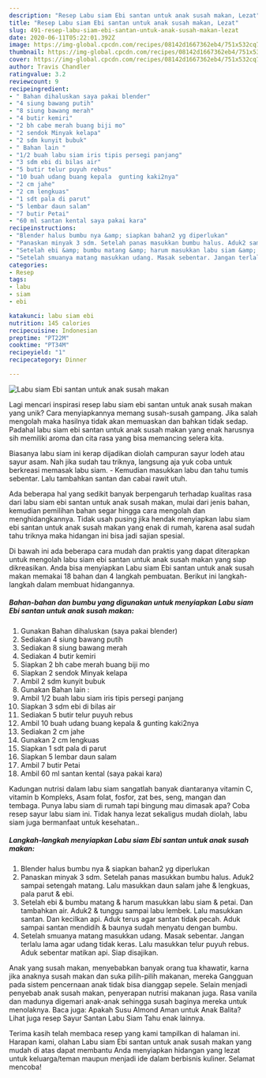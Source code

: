 ```yaml
---
description: "Resep Labu siam Ebi santan untuk anak susah makan, Lezat"
title: "Resep Labu siam Ebi santan untuk anak susah makan, Lezat"
slug: 491-resep-labu-siam-ebi-santan-untuk-anak-susah-makan-lezat
date: 2020-06-11T05:22:01.392Z
image: https://img-global.cpcdn.com/recipes/08142d1667362eb4/751x532cq70/labu-siam-ebi-santan-untuk-anak-susah-makan-foto-resep-utama.jpg
thumbnail: https://img-global.cpcdn.com/recipes/08142d1667362eb4/751x532cq70/labu-siam-ebi-santan-untuk-anak-susah-makan-foto-resep-utama.jpg
cover: https://img-global.cpcdn.com/recipes/08142d1667362eb4/751x532cq70/labu-siam-ebi-santan-untuk-anak-susah-makan-foto-resep-utama.jpg
author: Travis Chandler
ratingvalue: 3.2
reviewcount: 9
recipeingredient:
- " Bahan dihaluskan saya pakai blender"
- "4 siung bawang putih"
- "8 siung bawang merah"
- "4 butir kemiri"
- "2 bh cabe merah buang biji mo"
- "2 sendok Minyak kelapa"
- "2 sdm kunyit bubuk"
- " Bahan lain "
- "1/2 buah labu siam iris tipis persegi panjang"
- "3 sdm ebi di bilas air"
- "5 butir telur puyuh rebus"
- "10 buah udang buang kepala  gunting kaki2nya"
- "2 cm jahe"
- "2 cm lengkuas"
- "1 sdt pala di parut"
- "5 lembar daun salam"
- "7 butir Petai"
- "60 ml santan kental saya pakai kara"
recipeinstructions:
- "Blender halus bumbu nya &amp; siapkan bahan2 yg diperlukan"
- "Panaskan minyak 3 sdm. Setelah panas masukkan bumbu halus. Aduk2 sampai setengah matang. Lalu masukkan daun salam jahe &amp; lengkuas, pala parut &amp; ebi."
- "Setelah ebi &amp; bumbu matang &amp; harum masukkan labu siam &amp; petai. Dan tambahkan air. Aduk2 &amp; tunggu sampai labu lembek. Lalu masukkan santan. Dan kecilkan api. Aduk terus agar santan tidak pecah. Aduk sampai santan mendidih &amp; baunya sudah menyatu dengan bumbu."
- "Setelah smuanya matang masukkan udang. Masak sebentar. Jangan terlalu lama agar udang tidak keras. Lalu masukkan telur puyuh rebus. Aduk sebentar matikan api. Siap disajikan."
categories:
- Resep
tags:
- labu
- siam
- ebi

katakunci: labu siam ebi 
nutrition: 145 calories
recipecuisine: Indonesian
preptime: "PT22M"
cooktime: "PT34M"
recipeyield: "1"
recipecategory: Dinner

---
```



![Labu siam Ebi santan untuk anak susah makan](https://img-global.cpcdn.com/recipes/08142d1667362eb4/751x532cq70/labu-siam-ebi-santan-untuk-anak-susah-makan-foto-resep-utama.jpg)

Lagi mencari inspirasi resep labu siam ebi santan untuk anak susah makan yang unik? Cara menyiapkannya memang susah-susah gampang. Jika salah mengolah maka hasilnya tidak akan memuaskan dan bahkan tidak sedap. Padahal labu siam ebi santan untuk anak susah makan yang enak harusnya sih memiliki aroma dan cita rasa yang bisa memancing selera kita.

Biasanya labu siam ini kerap dijadikan diolah campuran sayur lodeh atau sayur asam. Nah jika sudah tau triknya, langsung aja yuk coba untuk berkreasi memasak labu siam. - Kemudian masukkan labu dan tahu tumis sebentar. Lalu tambahkan santan dan cabai rawit utuh.

Ada beberapa hal yang sedikit banyak berpengaruh terhadap kualitas rasa dari labu siam ebi santan untuk anak susah makan, mulai dari jenis bahan, kemudian pemilihan bahan segar hingga cara mengolah dan menghidangkannya. Tidak usah pusing jika hendak menyiapkan labu siam ebi santan untuk anak susah makan yang enak di rumah, karena asal sudah tahu triknya maka hidangan ini bisa jadi sajian spesial.


Di bawah ini ada beberapa cara mudah dan praktis yang dapat diterapkan untuk mengolah labu siam ebi santan untuk anak susah makan yang siap dikreasikan. Anda bisa menyiapkan Labu siam Ebi santan untuk anak susah makan memakai 18 bahan dan 4 langkah pembuatan. Berikut ini langkah-langkah dalam membuat hidangannya.

<!--inarticleads1-->

##### Bahan-bahan dan bumbu yang digunakan untuk menyiapkan Labu siam Ebi santan untuk anak susah makan:

1. Gunakan  Bahan dihaluskan (saya pakai blender)
1. Sediakan 4 siung bawang putih
1. Sediakan 8 siung bawang merah
1. Sediakan 4 butir kemiri
1. Siapkan 2 bh cabe merah buang biji mo
1. Siapkan 2 sendok Minyak kelapa
1. Ambil 2 sdm kunyit bubuk
1. Gunakan  Bahan lain :
1. Ambil 1/2 buah labu siam iris tipis persegi panjang
1. Siapkan 3 sdm ebi di bilas air
1. Sediakan 5 butir telur puyuh rebus
1. Ambil 10 buah udang buang kepala &amp; gunting kaki2nya
1. Sediakan 2 cm jahe
1. Gunakan 2 cm lengkuas
1. Siapkan 1 sdt pala di parut
1. Siapkan 5 lembar daun salam
1. Ambil 7 butir Petai
1. Ambil 60 ml santan kental (saya pakai kara)


Kadungan nutrisi dalam labu siam sangatlah banyak diantaranya vitamin C, vitamin b Kompleks, Asam folat, fosfor, zat bes, seng, mangan dan tembaga. Punya labu siam di rumah tapi bingung mau dimasak apa? Coba resep sayur labu siam ini. Tidak hanya lezat sekaligus mudah diolah, labu siam juga bermanfaat untuk kesehatan.. 

<!--inarticleads2-->

##### Langkah-langkah menyiapkan Labu siam Ebi santan untuk anak susah makan:

1. Blender halus bumbu nya &amp; siapkan bahan2 yg diperlukan
1. Panaskan minyak 3 sdm. Setelah panas masukkan bumbu halus. Aduk2 sampai setengah matang. Lalu masukkan daun salam jahe &amp; lengkuas, pala parut &amp; ebi.
1. Setelah ebi &amp; bumbu matang &amp; harum masukkan labu siam &amp; petai. Dan tambahkan air. Aduk2 &amp; tunggu sampai labu lembek. Lalu masukkan santan. Dan kecilkan api. Aduk terus agar santan tidak pecah. Aduk sampai santan mendidih &amp; baunya sudah menyatu dengan bumbu.
1. Setelah smuanya matang masukkan udang. Masak sebentar. Jangan terlalu lama agar udang tidak keras. Lalu masukkan telur puyuh rebus. Aduk sebentar matikan api. Siap disajikan.


Anak yang susah makan, menyebabkan banyak orang tua khawatir, karna jika anaknya susah makan dan suka pilih-pilih makanan, mereka Gangguan pada sistem pencernaan anak tidak bisa dianggap sepele. Selain menjadi penyebab anak susah makan, penyerapan nutrisi makanan juga. Rasa vanila dan madunya digemari anak-anak sehingga susah baginya mereka untuk menolaknya. Baca juga: Apakah Susu Almond Aman untuk Anak Balita? Lihat juga resep Sayur Santan Labu Siam Tahu enak lainnya. 

Terima kasih telah membaca resep yang kami tampilkan di halaman ini. Harapan kami, olahan Labu siam Ebi santan untuk anak susah makan yang mudah di atas dapat membantu Anda menyiapkan hidangan yang lezat untuk keluarga/teman maupun menjadi ide dalam berbisnis kuliner. Selamat mencoba!

